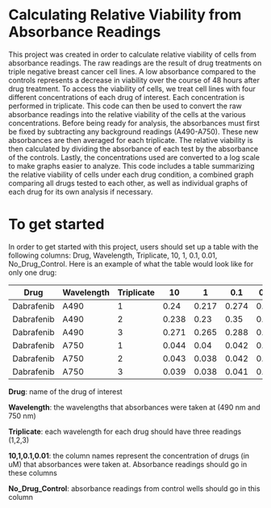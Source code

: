 # Calculating Relative Viability from Absorbance Readings

This project was created in order to calculate relative viability of cells from absorbance readings. The raw readings are the result of drug treatments on triple negative breast cancer cell lines. A low absorbance compared to the controls represents a decrease in viability over the course of 48 hours after drug treatment. To access the viability of cells, we treat cell lines with four different concentrations of each drug of interest. Each concentration is performed in triplicate. This code can then be used to convert the raw absorbance readings into the relative viability of the cells at the various concentrations. Before being ready for analysis, the absorbances must first be fixed by subtracting any background readings (A490-A750). These new absorbances are then averaged for each triplicate. The relative viability is then calculated by dividing the absorbance of each test by the absorbance of the controls. Lastly, the concentrations used are converted to a log scale to make graphs easier to analyze. This code includes a table summarizing the relative viability of cells under each drug condition, a combined graph comparing all drugs tested to each other, as well as individual graphs of each drug for its own analysis if necessary. 

# To get started
In order to get started with this project, users should set up a table with the following columns: Drug, Wavelength, Triplicate, 10, 1, 0.1, 0.01, No_Drug_Control. Here is an example of what the table would look like for only one drug: 


Drug	     | Wavelength | Triplicate |	  10  |   1	   |  0.1  |	0.01 |	No_Drug_Control
---------- |------------|------------|--------|--------|-------|-------|----------------
Dabrafenib |   A490	    |     1	     | 0.24	  | 0.217	 | 0.274 | 0.29	 |  0.201
Dabrafenib |   A490	    |     2	     | 0.238  | 0.23	 | 0.35	 | 0.379 |  0.221
Dabrafenib |   A490	    |     3	     | 0.271	| 0.265	 | 0.288 | 0.284 |  0.234
Dabrafenib |   A750	    |     1	     | 0.044	| 0.04	 | 0.042 | 0.041 |  0.041
Dabrafenib |   A750	    |     2	     | 0.043	| 0.038	 | 0.042 | 0.04	 |  0.039
Dabrafenib |   A750	    |     3	     | 0.039	| 0.038	 | 0.041 | 0.04	 |  0.039

**Drug**: name of the drug of interest

**Wavelength**: the wavelengths that absorbances were taken at (490 nm and 750 nm)

**Triplicate**: each wavelength for each drug should have three readings (1,2,3)

**10,1,0.1,0.01**: the column names represent the concentration of drugs (in uM) that absorbances were taken at. Absorbance readings should go in these columns 

**No_Drug_Control**: absorbance readings from control wells should go in this column

